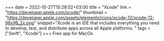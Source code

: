 +++
date = 2022-10-27T15:28:52+03:00
title = "Xcode"
link = "https://developer.apple.com/xcode/"
thumbnail = "https://developer.apple.com/assets/elements/icons/xcode-12/xcode-12-96x96_2x.png"
snippet="Xcode is an IDE that includes everything you need to develop, test, and distribute apps across all Apple platforms. "
tags = ["Swift", "Xcode"]
+++ 
Free app for MacOs